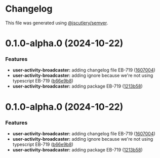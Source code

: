 # Changelog

This file was generated using [@jscutlery/semver](https://github.com/jscutlery/semver).

# 0.1.0-alpha.0 (2024-10-22)


### Features

* **user-activity-broadcaster:** adding changelog file EB-719 ([1607004](https://github.com/Availity/sdk-js/commit/16070049522d8db8401d71f7d5d074dc0bc213c4))
* **user-activity-broadcaster:** adding ignore because we're not using typescript EB-719 ([b66e9b8](https://github.com/Availity/sdk-js/commit/b66e9b87c2dcd305cd1ccbba5980e7550cc1bd70))
* **user-activity-broadcaster:** adding package EB-719 ([1213b58](https://github.com/Availity/sdk-js/commit/1213b58c37fcec8f5f6298e6e66103150a9db61e))



# 0.1.0-alpha.0 (2024-10-22)


### Features

* **user-activity-broadcaster:** adding changelog file EB-719 ([1607004](https://github.com/Availity/sdk-js/commit/16070049522d8db8401d71f7d5d074dc0bc213c4))
* **user-activity-broadcaster:** adding ignore because we're not using typescript EB-719 ([b66e9b8](https://github.com/Availity/sdk-js/commit/b66e9b87c2dcd305cd1ccbba5980e7550cc1bd70))
* **user-activity-broadcaster:** adding package EB-719 ([1213b58](https://github.com/Availity/sdk-js/commit/1213b58c37fcec8f5f6298e6e66103150a9db61e))
